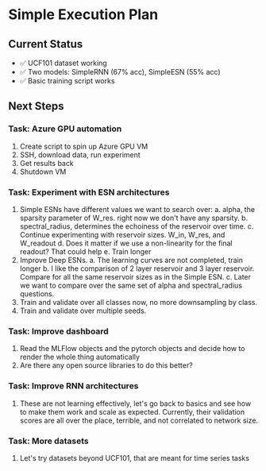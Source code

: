 # Simple Execution Plan

## Current Status
- ✅ UCF101 dataset working
- ✅ Two models: SimpleRNN (67% acc), SimpleESN (55% acc)
- ✅ Basic training script works

## Next Steps

### Task: Azure GPU automation
1. Create script to spin up Azure GPU VM
2. SSH, download data, run experiment
3. Get results back
4. Shutdown VM

### Task: Experiment with ESN architectures
1. Simple ESNs have different values we want to search over:
  a. alpha, the sparsity parameter of W_res. right now we don't have any sparsity.
  b. spectral_radius, determines the echoiness of the reservoir over time.
  c. Continue experimenting with reservoir sizes. W_in, W_res, and W_readout
  d. Does it matter if we use a non-linearity for the final readout? That could help
  e. Train longer
2. Improve Deep ESNs.
  a. The learning curves are not completed, train longer
  b. I like the comparison of 2 layer reservoir and 3 layer reservoir. Compare for all the same reservoir sizes as in the Simple ESN.
  c. Later we want to compare over the same set of alpha and spectral_radius questions.
3. Train and validate over all classes now, no more downsampling by class.
4. Train and validate over multiple seeds.

### Task: Improve dashboard
1. Read the MLFlow objects and the pytorch objects and decide how to render the whole thing automatically
2. Are there any open source libraries to do this better?


### Task: Improve RNN architectures
1. These are not learning effectively, let's go back to basics and see how to make them work and scale as expected. Currently, their validation scores are all over the place, terrible, and not correlated to network size.


### Task: More datasets
1. Let's try datasets beyond UCF101, that are meant for time series tasks